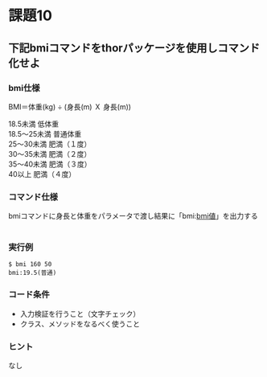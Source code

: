 # 課題10

## 下記bmiコマンドをthorパッケージを使用しコマンド化せよ

### bmi仕様
  
BMI＝体重(kg) ÷ (身長(m) Ｘ 身長(m))
  
18.5未満	低体重  
18.5～25未満	普通体重  
25～30未満	肥満（１度）  
30～35未満	肥満（２度）  
35～40未満	肥満（３度）  
40以上	肥満（４度）  

### コマンド仕様
bmiコマンドに身長と体重をパラメータで渡し結果に「bmi:[bmi値]([bmi結果])」を出力する  

### 実行例

```
$ bmi 160 50
bmi:19.5(普通)
```

### コード条件
- 入力検証を行うこと（文字チェック）
- クラス、メソッドをなるべく使うこと

### ヒント
なし



